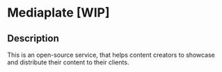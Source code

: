 # Mediaplate [WIP]

## Description

This is an open-source service, that helps content creators to showcase and distribute their content to their clients. 

